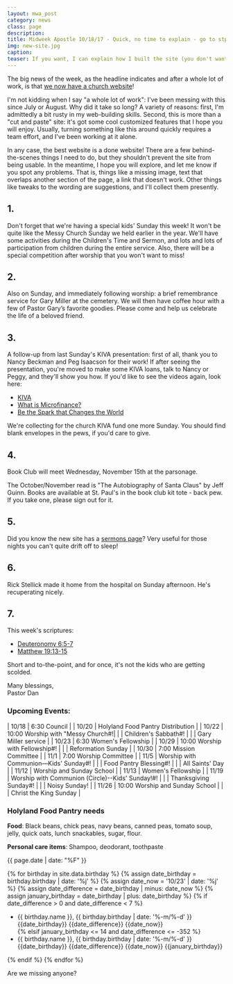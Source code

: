 ```yaml
---
layout: mwa_post
category: news
class: page
description:
title: Midweek Apostle 10/18/17 - Quick, no time to explain - go to stpaulsmalone.org right away
img: new-site.jpg
caption:
teaser: If you want, I can explain how I built the site (you don't want).
---
```


The big news of the week, as the headline indicates and after a whole lot of work, is that <a href="http://stpaulsmalone.org">we now have a church website</a>! 

I'm not kidding when I say "a whole lot of work": I've been messing with this since July or August. Why did it take so long? A variety of reasons: first, I'm admittedly a bit rusty in my web-building skills. Second, this is more than a "cut and paste" site: it's got some cool customized features that I hope you will enjoy. Usually, turning something like this around quickly requires a team effort, and I've been working at it alone.

In any case, the best website is a done website! There are a few behind-the-scenes things I need to do, but they shouldn't prevent the site from being usable. In the meantime, I hope you will explore, and let me know if you spot any problems. That is, things like a missing image, text that overlaps another section of the page, a link that doesn't work. Other things like tweaks to the wording are suggestions, and I'll collect them presently. <!--more-->

## 1.

Don't forget that we're having a special kids' Sunday this week! It won't be quite like the Messy Church Sunday we held earlier in the year. We'll have some activities during the Children's Time and Sermon, and lots and lots of participation from children during the entire service. Also, there will be a special competition after worship that you won't want to miss!

## 2.

Also on Sunday, and immediately following worship: a brief remembrance service for Gary Miller at the cemetery. We will then have coffee hour with a few of Pastor Gary’s favorite goodies. Please come and help us celebrate the life of a beloved friend.

## 3.

A follow-up from last Sunday's KIVA presentation: first of all, thank you to Nancy Beckman and Peg Isaacson for their work! If after seeing the presentation, you're moved to make some KIVA loans, talk to Nancy or Peggy, and they'll show you how. If you'd like to see the videos again, look here: 
<ul>
	<li>
		<a href="https://www.youtube.com/watch?v=2ZYDKGfcSh4">KIVA</a>
	</li>
	<li>
		<a href="https://www.youtube.com/watch?v=gEliDilpdBE">What is Microfinance?</a>
	</li>
	<li>
		<a href="https://www.youtube.com/watch?v=hmjTwp_MViU">Be the Spark that Changes the World</a>
	</li>
</ul>

We're collecting for the church KIVA fund one more Sunday. You should find blank envelopes in the pews, if you'd care to give.


## 4.

Book Club will meet Wednesday, November 15th at the parsonage.

The October/November read is "The Autobiography of Santa Claus" by Jeff Guinn. Books are available at St. Paul's in the book club kit tote - back pew. If you take one, please sign out for it. 


## 5.

Did you know the new site has a <a href="http://stpaulsmalone.org/sermons/">sermons page</a>? Very useful for those nights you can't quite drift off to sleep!


## 6.

Rick Stellick made it home from the hospital on Sunday afternoon. He's recuperating nicely.


## 7.

This week's scriptures:
<ul>
	<li><a href="http://bible.oremus.org/?ql=375351952">Deuteronomy 6:5-7</a></li>
	<li><a href="http://bible.oremus.org/?ql=375351952">Matthew 19:13-15</a></li>
</ul>

Short and to-the-point, and for once, it's not the kids who are getting scolded.


<div class="blessings">Many blessings,<br />
Pastor Dan</div>

<div class="after-box" markdown="1">

### Upcoming Events:

| 10/18 | 6:30 Council |
| 10/20 | Holyland Food Pantry Distribution |
| 10/22 | 10:00 Worship with "Messy Church#!|
|  | Children's Sabbath#! |
|  | Gary Miller service |
| 10/23 | 6:30 Women's Fellowship |
| 10/29 | 10:00 Worship with Fellowship#! |
|  | Reformation Sunday |
| 10/30 | 7:00 Mission Committee |
| 11/1 | 7:00 Worship Committee |
| 11/5 | Worship with Communion—Kids' Sunday#! |
|  | Food Pantry Blessing#! |
|  | All Saints' Day |
| 11/12 | Worship and Sunday School |
| 11/13 | Women's Fellowship |
| 11/19 | Worship with Communion (Circle)--Kids' Sunday!#! |
|  | Thanksgiving Sunday#! |
|  | Noisy Sunday! |
| 11/26 | 10:00 Worship and Sunday School |
|  | Christ the King Sunday |

<div class="after-box">
    <h3>Holyland Food Pantry needs</h3>
    <p><strong>Food</strong>: Black beans, chick peas, navy beans, canned peas, tomato soup, jelly, quick oats, lunch snackables, sugar, flour.</p>
    <p><strong>Personal care items</strong>: Shampoo, deodorant, toothpaste</p>
    <span id="foodate" class="hidden">{{ page.date | date: "%F" }}</span>
    
{% for birthday in site.data.birthday %}
  	{% assign date_birthday = birthday.birthday | date: '%j' %}
	{% assign date_now = '10/23' | date: '%j' %}
	{% assign date_difference = date_birthday | minus: date_now %}
	{% assign january_birthday = date_birthday | plus: date_birthday %}
	{% if date_difference > 0 and date_difference < 7 %}
		<ul>
			<li>
	     	 {{ birthday.name }}, {{ birthday.birthday | date: '%-m/%-d' }}
	     	 {{date_birthday}}
	     	 {{date_difference}}
	     	 {{date_now}}
	  		</li>
	  	{% elsif january_birthday <= 14 and date_difference <= -352 %}
	  		<li>
	     	 {{ birthday.name }}, {{ birthday.birthday | date: '%-m/%-d' }}
	     	 {{date_birthday}}
	     	 {{date_difference}}
	     	 {{date_now}}
	     	 {{january_birthday}}
	  		</li>
	  	</ul>
  	{% endif %}
{% endfor %}

<p>Are we missing anyone?</p>
  </div>
</div>
  </div>
